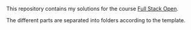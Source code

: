 This repository contains my solutions for the course [Full Stack Open](https://fullstackopen.com/).

The different parts are separated into folders according to the template.